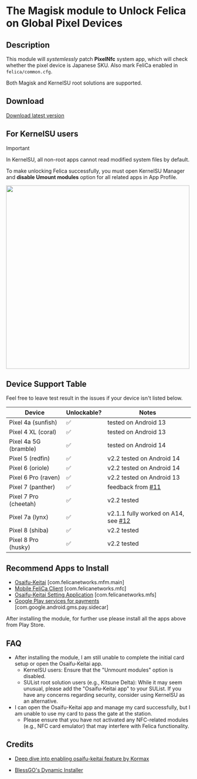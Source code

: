 # The Magisk module to Unlock Felica on Global Pixel Devices

## Description
This module will *systemlessly* patch **PixelNfc** system app, which will check whether the pixel device is Japanese SKU. Also mark FeliCa enabled in `felica/common.cfg`.

Both Magisk and KernelSU root solutions are supported.

## Download
[Download latest version](https://github.com/jjyao88/unlock-felica-pixel/releases)

## For KernelSU users
> [!IMPORTANT]  
> In KernelSU, all non-root apps cannot read modified system files by default.
> 
> To make unlocking Felica successfully, you must open KernelSU Manager and **disable Umount modules** option for all related apps in App Profile.
<img src="https://github.com/jjyao88/unlock-felica-pixel/assets/11062997/1d6a416c-bd5c-4be2-80b9-a3a3be0bdd08" height="500">

## Device Support Table
Feel free to leave test result in the issues if your device isn't listed below.

| Device | Unlockable? | Notes |
|---------|---------------|-------|
| Pixel 4a (sunfish) | ✅ | tested on Android 13
| Pixel 4 XL (coral) | ✅ | tested on Android 13
| Pixel 4a 5G (bramble) | ✅ | tested on Android 14
| Pixel 5 (redfin) | ✅ | v2.2 tested on Android 14
| Pixel 6 (oriole) | ✅ | v2.2 tested on Android 14
| Pixel 6 Pro (raven) | ✅ | v2.2 tested on Android 13
| Pixel 7 (panther) | ✅ | feedback from [#11](https://github.com/jjyao88/unlock-felica-pixel/issues/11)
| Pixel 7 Pro (cheetah) | ✅ | v2.2 tested
| Pixel 7a (lynx) | ✅ | v2.1.1 fully worked on A14, see [#12](https://github.com/jjyao88/unlock-felica-pixel/issues/12)
| Pixel 8 (shiba) | ✅ | v2.2 tested
| Pixel 8 Pro (husky) | ✅ | v2.2 tested

## Recommend Apps to Install
- [Osaifu-Keitai](https://play.google.com/store/apps/details?id=com.felicanetworks.mfm.main) [com.felicanetworks.mfm.main]
- [Mobile FeliCa Client](https://play.google.com/store/apps/details?id=com.felicanetworks.mfc) [com.felicanetworks.mfc]
- [Osaifu-Keitai Setting Application](https://play.google.com/store/apps/details?id=com.felicanetworks.mfs) [com.felicanetworks.mfs]
- [Google Play services for payments](https://play.google.com/store/apps/details?id=com.google.android.gms.pay.sidecar) [com.google.android.gms.pay.sidecar]

After installing the module, for further use please install all the apps above from Play Store.

## FAQ
- After installing the module, I am still unable to complete the initial card setup or open the Osaifu-Keitai app.
  - KernelSU users: Ensure that the "Unmount modules" option is disabled.
  - SUList root solution users (e.g., Kitsune Delta): While it may seem unusual, please add the "Osaifu-Keitai app" to your SUList. If you have any concerns regarding security, consider using KernelSU as an alternative.
- I can open the Osaifu-Keitai app and manage my card successfully, but I am unable to use my card to pass the gate at the station.
  - Please ensure that you have not activated any NFC-related modules (e.g., NFC card emulator) that may interfere with Felica functionality.

## Credits
- [Deep dive into enabling osaifu-keitai feature by Kormax](https://github.com/kormax/osaifu-keitai-google-pixel)

- [BlessGO's Dynamic Installer](https://forum.xda-developers.com/t/zip-dual-installer-dynamic-installer-stable-4-7-b3-android-10-or-earlier.4279541/)
